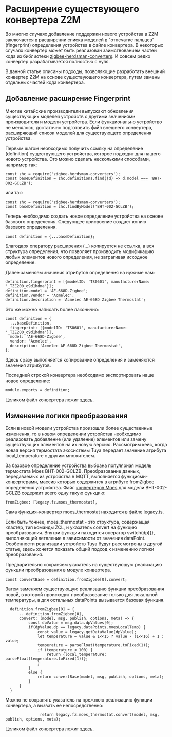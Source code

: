 # Расширение существующего конвертера Z2M #
Во многих случаях добавление поддержки нового устройства в Z2M заключается в расширении списка моделей в "отпечатке пальцев" (fingerprint) определения устройства в файле конвертера. 
В некоторых случаях конвертер может быть реализован заимствованием частей кода из библиотеки [zigbee-herdsman-converters](https://github.com/Koenkk/zigbee-herdsman-converters).
И совсем редко конвертер разрабатывается полностью с нуля.

В данной статье описаны подходы, позволяющие разработать внешний конвертер Z2M на основе существующего конвертера, путем замены отдельных частей кода конвертера.

## Добавление расширение Fingerprint ##
Многие китайские производители выпускают обновления существующих моделей устройств с другими значениями производителя и модели устройства. Если функционально устройство не менялось, достаточно подготовить файл внешнего конвертера, расширяющий список моделей для существующего определения устройства.

Первым шагом необходимо получить ссылку на определение (definition) существующего устройства, которое подходит для нашего нового устройства.
Это можно сделать несколькими способами, например так:
```
const zhc = require('zigbee-herdsman-converters');
const baseDefinition = zhc.definitions.find((d) => d.model === 'BHT-002-GCLZB');
```
или так:
```
const zhc = require('zigbee-herdsman-converters');
const baseDefinition = zhc.findByModel('BHT-002-GCLZB');
```
Теперь необходимо создать новое определение устройства на основе базового определения. Следующее присвоение создает копию базового определения. 
```
const definition = {...baseDefinition};
```
Благодаря оператору расширения (...) копируется не ссылка, а вся структура определения, что позволяет производить модификацию любых элементов нового определения, не затрагивая исходное определение.

Далее заменяем значения атрибутов определения на нужные нам:
```
definition.fingerprint = [{modelID: 'TS0601', manufacturerName: '_TZE200_o9d1hdma'}];
definition.model = 'AE-668D-Zigbee';
definition.vendor = 'Acmelec';
definition.description = 'Acmelec AE-668D Zigbee Thermostat';
```
Это же можно написать более лаконично:
```
const definition = {
  ...baseDefinition,
  fingerprint: [{modelID: 'TS0601', manufacturerName: '_TZE200_o9d1hdma'}],
  model: 'AE-668D-Zigbee',
  vendor: 'Acmelec',
  description: 'Acmelec AE-668D Zigbee Thermostat',
};
```
Здесь сразу выполняется копирование определения и заменяются значения атрибутов.

Последней строкой конвертера необходимо экспортировать наше новое определение:
```
module.exports = definition;
```
Целиком файл конвертера лежит [здесь](cloned-converter.js).

## Изменение логики преобразования ##
Если в новой модели устройства произошли более существенные изменения, то в новом определении устройства необходимо реализовать добавление (или удаление) элементов или замену существующих элементов на их новую версию.
Рассмотрим кейс, когда новая версия термостата экосистемы Tuya передает значение атрибута local_temperature с другим множителем.

За базовое определение устройства выбрана популярная модель термостата Moes BHT-002-GCLZB.
Преобразование данных, передаваемых из устройства в MQTT, выполняется функциями-конвертерами, массив которых содержится в атрибуте fromZigbee определения устройства.
Файл [конвертеров Moes](https://github.com/Koenkk/zigbee-herdsman-converters/blob/master/src/devices/moes.ts) для модели BHT-002-GCLZB содержит всего одну такую функцию:
```
fromZigbee: [legacy.fz.moes_thermostat],
```
Сама функция-конвертер moes_thermostat находится в файле [legacy.ts](https://github.com/Koenkk/zigbee-herdsman-converters/blob/master/src/lib/legacy.ts).

Если быть точнее, moes_thermostat - это структура, содержащая кластер, тип команды ZCL, и указатель convert на функцию преобразования.
Внутри функции находится оператор switch(dp){}, выполняющий ветвление в зависимости от значения dataPoint. Особенности реализации устройств Tuya будут рассмотрены в другой статье, здесь хочется показать общий подход к изменению логики преобразования.

Предварительно сохраняем указатель на существующую реализацию функции преобразования в модуле конвертера.
```
const convertBase = definition.fromZigbee[0].convert;
```
Затем заменяем существующую реализацию функции преобразования новой, в которой происходит преобразование только для локальной температуры, а для остальных dataPoints вызывается базовая функция.
```
  definition.fromZigbee[0] = {
      ...definition.fromZigbee[0],
      convert: (model, msg, publish, options, meta) => {
          const dpValue = msg.data.dpValues[0]; 
          if(dpValue.dp == legacy.dataPoints.moesLocalTemp) {
              const value = legacy.getDataValue(dpValue);
              let temperature = value & 1<<15 ? value - (1<<16) + 1 : value;
              temperature = parseFloat(temperature.toFixed(1));
              if (temperature < 100) {
                  return {local_temperature: parseFloat(temperature.toFixed(1))};
              }
          }
          else {
              return convertBase(model, msg, publish, options, meta);
          }
      }     
  }
```
Можно не сохранять указатель на прежнюю реализацию функции конвертера, а вызвать ее непосредственно:
```
               return legacy.fz.moes_thermostat.convert(model, msg, publish, options, meta);
```
Целиком файл конвертера лежит [здесь](expanded-converter.js).
